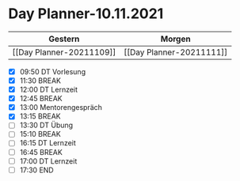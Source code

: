 
Day Planner-10.11.2021
======================
  
| Gestern | Morgen |  
| ------- | ------ |  
| [[Day Planner-20211109]] | [[Day Planner-20211111]] |  
- [x] 09:50 DT Vorlesung
- [x] 11:30 BREAK
- [x] 12:00 DT Lernzeit
- [x] 12:45 BREAK
- [x] 13:00 Mentorengespräch
- [x] 13:15 BREAK
- [ ] 13:30 DT Übung
- [ ] 15:10 BREAK
- [ ] 16:15 DT Lernzeit
- [ ] 16:45 BREAK
- [ ] 17:00 DT Lernzeit
- [ ] 17:30 END